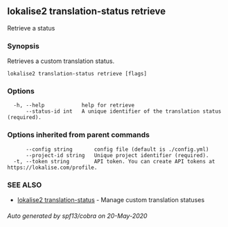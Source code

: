 ## lokalise2 translation-status retrieve

Retrieve a status

### Synopsis

Retrieves a custom translation status.

```
lokalise2 translation-status retrieve [flags]
```

### Options

```
  -h, --help            help for retrieve
      --status-id int   A unique identifier of the translation status (required).
```

### Options inherited from parent commands

```
      --config string       config file (default is ./config.yml)
      --project-id string   Unique project identifier (required).
  -t, --token string        API token. You can create API tokens at https://lokalise.com/profile.
```

### SEE ALSO

* [lokalise2 translation-status](lokalise2_translation-status.md)	 - Manage custom translation statuses

###### Auto generated by spf13/cobra on 20-May-2020
